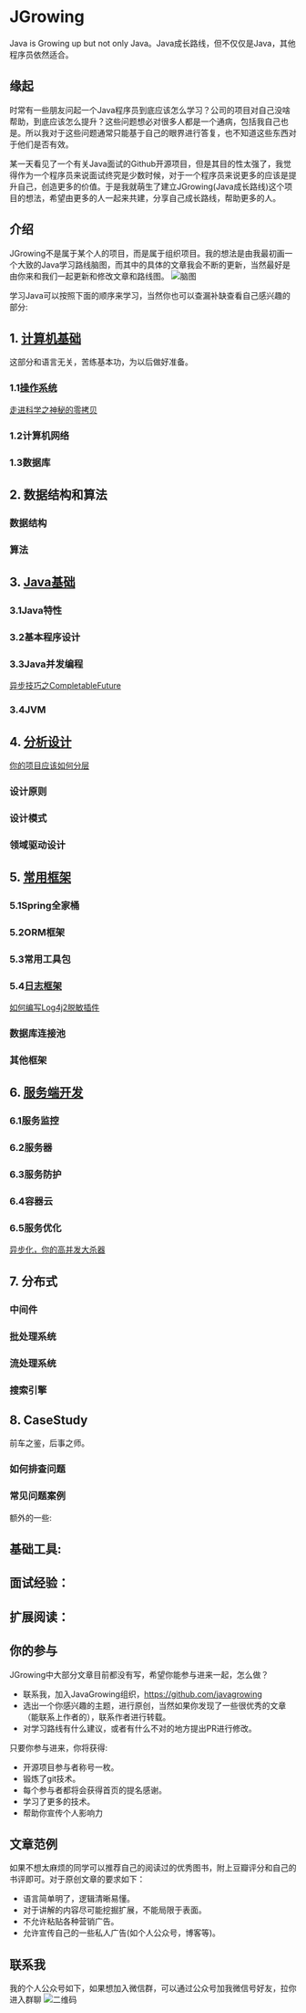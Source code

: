 # JGrowing
Java is Growing up but not only Java。Java成长路线，但不仅仅是Java，其他程序员依然适合。

## 缘起
时常有一些朋友问起一个Java程序员到底应该怎么学习？公司的项目对自己没啥帮助，到底应该怎么提升？这些问题想必对很多人都是一个通病，包括我自己也是。所以我对于这些问题通常只能基于自己的眼界进行答复，也不知道这些东西对于他们是否有效。

某一天看见了一个有关Java面试的Github开源项目，但是其目的性太强了，我觉得作为一个程序员来说面试终究是少数时候，对于一个程序员来说更多的应该是提升自己，创造更多的价值。于是我就萌生了建立JGrowing(Java成长路线)这个项目的想法，希望由更多的人一起来共建，分享自己成长路线，帮助更多的人。

## 介绍
JGrowing不是属于某个人的项目，而是属于组织项目。我的想法是由我最初画一个大致的Java学习路线脑图，而其中的具体的文章我会不断的更新，当然最好是由你来和我们一起更新和修改文章和路线图。
![脑图](https://github.com/javagrowing/JGrowing/blob/master/JGrade.png)

学习Java可以按照下面的顺序来学习，当然你也可以查漏补缺查看自己感兴趣的部分:
## 1. [计算机基础](https://github.com/javagrowing/JGrowing/tree/master/%E8%AE%A1%E7%AE%97%E6%9C%BA%E5%9F%BA%E7%A1%80)
这部分和语言无关，苦练基本功，为以后做好准备。
### 1.1[操作系统](https://github.com/javagrowing/JGrowing/tree/master/%E8%AE%A1%E7%AE%97%E6%9C%BA%E5%9F%BA%E7%A1%80/%E6%93%8D%E4%BD%9C%E7%B3%BB%E7%BB%9F)
[走进科学之神秘的零拷贝](https://github.com/javagrowing/JGrowing/blob/master/%E8%AE%A1%E7%AE%97%E6%9C%BA%E5%9F%BA%E7%A1%80/%E6%93%8D%E4%BD%9C%E7%B3%BB%E7%BB%9F/IO/%E8%B5%B0%E8%BF%9B%E7%A7%91%E5%AD%A6%E4%B9%8B%E6%8F%AD%E5%BC%80%E7%A5%9E%E7%A7%98%E7%9A%84%22%E9%9B%B6%E6%8B%B7%E8%B4%9D%22.md)
### 1.2计算机网络
### 1.3数据库
## 2. 数据结构和算法
### 数据结构
### 算法
## 3. [Java基础](https://github.com/javagrowing/JGrowing/tree/master/Java%E5%9F%BA%E7%A1%80)
### 3.1Java特性
### 3.2基本程序设计
### 3.3Java并发编程
[异步技巧之CompletableFuture](https://github.com/javagrowing/JGrowing/blob/master/Java%E5%9F%BA%E7%A1%80/Java%E5%B9%B6%E5%8F%91%E7%BC%96%E7%A8%8B/%E5%B9%B6%E5%8F%91%E6%A0%B8%E5%BF%83%E5%B7%A5%E5%85%B7/%E5%BC%82%E6%AD%A5%E6%8A%80%E5%B7%A7%E4%B9%8BCompletableFuture.md)
### 3.4JVM

## 4. [分析设计](https://github.com/javagrowing/JGrowing/tree/master/%E5%88%86%E6%9E%90%E8%AE%BE%E8%AE%A1)
[你的项目应该如何分层](https://github.com/javagrowing/JGrowing/blob/master/%E5%88%86%E6%9E%90%E8%AE%BE%E8%AE%A1/%E4%BD%A0%E7%9A%84%E9%A1%B9%E7%9B%AE%E5%BA%94%E8%AF%A5%E5%A6%82%E4%BD%95%E5%88%86%E5%B1%82.md)
### 设计原则
### 设计模式
### 领域驱动设计
## 5. [常用框架](https://github.com/javagrowing/JGrowing/tree/master/%E5%B8%B8%E7%94%A8%E6%A1%86%E6%9E%B6)
### 5.1Spring全家桶
### 5.2ORM框架
### 5.3常用工具包
### 5.4[日志框架](https://github.com/javagrowing/JGrowing/tree/master/%E5%B8%B8%E7%94%A8%E6%A1%86%E6%9E%B6/%E6%97%A5%E5%BF%97%E6%A1%86%E6%9E%B6)
[如何编写Log4j2脱敏插件](https://github.com/javagrowing/JGrowing/blob/master/%E5%B8%B8%E7%94%A8%E6%A1%86%E6%9E%B6/%E6%97%A5%E5%BF%97%E6%A1%86%E6%9E%B6/Log4j2/%E5%A6%82%E4%BD%95%E7%BC%96%E5%86%99Log4j2%E8%84%B1%E6%95%8F%E6%8F%92%E4%BB%B6.md)
### 数据库连接池
### 其他框架
## 6. [服务端开发](https://github.com/javagrowing/JGrowing/tree/master/%E6%9C%8D%E5%8A%A1%E7%AB%AF%E5%BC%80%E5%8F%91)
### 6.1服务监控
### 6.2服务器
### 6.3服务防护
### 6.4容器云
### 6.5服务优化
[异步化，你的高并发大杀器](https://github.com/javagrowing/JGrowing/blob/master/%E6%9C%8D%E5%8A%A1%E7%AB%AF%E5%BC%80%E5%8F%91/%E6%9C%8D%E5%8A%A1%E4%BC%98%E5%8C%96/%E5%BC%82%E6%AD%A5%E5%8C%96%EF%BC%8C%E4%BD%A0%E7%9A%84%E9%AB%98%E5%B9%B6%E5%8F%91%E5%A4%A7%E6%9D%80%E5%99%A8.md)
## 7. 分布式
### 中间件
### 批处理系统
### 流处理系统
### 搜索引擎
## 8. CaseStudy
前车之鉴，后事之师。
### 如何排查问题
### 常见问题案例

额外的一些:
## 基础工具:
## 面试经验：
## 扩展阅读：

## 你的参与
JGrowing中大部分文章目前都没有写，希望你能参与进来一起，怎么做？
- 联系我，加入JavaGrowing组织，https://github.com/javagrowing
- 选出一个你感兴趣的主题，进行原创，当然如果你发现了一些很优秀的文章（能联系上作者的），联系作者进行转载。
- 对学习路线有什么建议，或者有什么不对的地方提出PR进行修改。

只要你参与进来，你将获得:
- 开源项目参与者称号一枚。
- 锻炼了git技术。
- 每个参与者都将会获得首页的提名感谢。
- 学习了更多的技术。
- 帮助你宣传个人影响力

## 文章范例
如果不想太麻烦的同学可以推荐自己的阅读过的优秀图书，附上豆瓣评分和自己的书评即可。对于原创文章的要求如下：
- 语言简单明了，逻辑清晰易懂。
- 对于讲解的内容尽可能挖掘扩展，不能局限于表面。
- 不允许粘贴各种营销广告。
- 允许宣传自己的一些私人广告(如个人公众号，博客等)。

## 联系我
我的个人公众号如下，如果想加入微信群，可以通过公众号加我微信号好友，拉你进入群聊
![二维码](https://github.com/javagrowing/JGrowing/blob/master/da.png)


